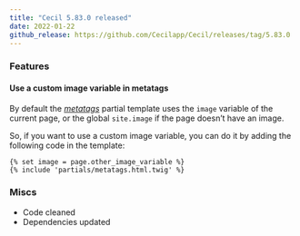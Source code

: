 ```yaml
---
title: "Cecil 5.83.0 released"
date: 2022-01-22
github_release: https://github.com/Cecilapp/Cecil/releases/tag/5.83.0
---
```


### Features

#### Use a custom image variable in metatags

By default the _[metatags](https://cecil.app/documentation/configuration#metatags)_ partial template uses the `image` variable of the current page, or the global `site.image` if the page doesn’t have an image.

So, if you want to use a custom image variable, you can do it by adding the following code in the template:

```twig
{% set image = page.other_image_variable %}
{% include 'partials/metatags.html.twig' %}
```

### Miscs

- Code cleaned
- Dependencies updated

